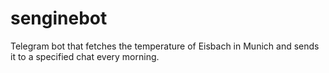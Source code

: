 # senginebot

Telegram bot that fetches the temperature of Eisbach in Munich and sends it to a specified chat every morning.
